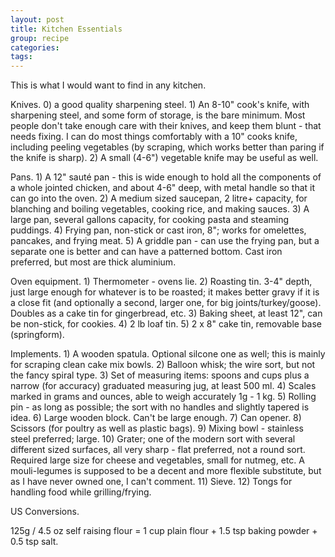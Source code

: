 ```yaml
---
layout: post
title: Kitchen Essentials
group: recipe
categories: 
tags: 
---
```



This is what I would want to find in any kitchen.

Knives.  0) a good quality sharpening steel.  1) An 8-10" cook's knife, with sharpening steel, and some form of storage, is the bare minimum.  Most people don't take enough care with their knives, and keep them blunt - that needs fixing.  I can do most things comfortably with a 10" cooks knife, including peeling vegetables (by scraping, which works better than paring if the knife is sharp).  2) A small (4-6") vegetable knife may be useful as well.

Pans.  1) A 12" sauté pan - this is wide enough to hold all the components of a whole jointed chicken, and about 4-6" deep, with metal handle so that it can go into the oven.  2) A medium sized saucepan, 2 litre+ capacity, for blanching and boiling vegetables, cooking rice, and making sauces.  3) A large pan, several gallons capacity, for cooking pasta and steaming puddings.  4) Frying pan, non-stick or cast iron, 8"; works for omelettes, pancakes, and frying meat. 5) A griddle pan - can use the frying pan, but a separate one is better and can have a patterned bottom.  Cast iron preferred, but most are thick aluminium. 

Oven equipment.  1) Thermometer - ovens lie.  2) Roasting tin.  3-4" depth, just large enough for whatever is to be roasted; it makes better gravy if it is a close fit (and optionally a second, larger one, for big joints/turkey/goose).  Doubles as a cake tin for gingerbread, etc.  3) Baking sheet, at least 12", can be non-stick, for cookies. 4) 2 lb loaf tin.  5) 2 x 8" cake tin, removable base (springform).

Implements.  1) A wooden spatula.  Optional silcone one as well; this is mainly for scraping clean cake mix bowls.  2) Balloon whisk; the wire sort, but not the fancy spiral type.  3) Set of measuring items: spoons and cups plus a narrow (for accuracy) graduated measuring jug, at least 500 ml.  4) Scales marked in grams and ounces, able to weigh accurately 1g - 1 kg.  5) Rolling pin - as long as possible; the sort with no handles and slightly tapered is idea. 6) Large wooden block.  Can't be large enough.  7) Can opener.  8) Scissors (for poultry as well as plastic bags).  9) Mixing bowl - stainless steel preferred; large. 10) Grater; one of the modern sort with several different sized surfaces, all very sharp - flat preferred, not a round sort.  Required large size for cheese and vegetables, small for nutmeg, etc.  A mouli-legumes is supposed to be a decent and more flexible substitute, but as I have never owned one, I can't comment. 11) Sieve. 12) Tongs for handling food while grilling/frying.

US Conversions.

125g / 4.5 oz self raising flour = 1 cup plain flour + 1.5 tsp baking powder + 0.5 tsp salt.
